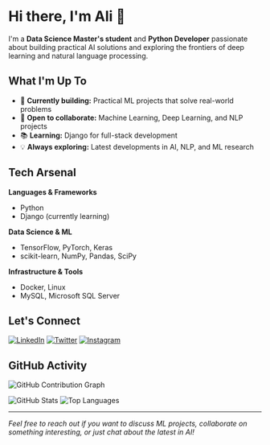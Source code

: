 # Hi there, I'm Ali 👋

I'm a **Data Science Master's student** and **Python Developer** passionate about building practical AI solutions and exploring the frontiers of deep learning and natural language processing.

## What I'm Up To

- 🚀 **Currently building:** Practical ML projects that solve real-world problems
- 🤝 **Open to collaborate:** Machine Learning, Deep Learning, and NLP projects
- 📚 **Learning:** Django for full-stack development
- 💡 **Always exploring:** Latest developments in AI, NLP, and ML research

## Tech Arsenal

**Languages & Frameworks**
- Python
- Django (currently learning)

**Data Science & ML**
- TensorFlow, PyTorch, Keras
- scikit-learn, NumPy, Pandas, SciPy

**Infrastructure & Tools**
- Docker, Linux
- MySQL, Microsoft SQL Server

## Let's Connect

[![LinkedIn](https://img.shields.io/badge/LinkedIn-0077B5?style=flat&logo=linkedin&logoColor=white)](https://linkedin.com/in/alinesaei)
[![Twitter](https://img.shields.io/badge/Twitter-1DA1F2?style=flat&logo=twitter&logoColor=white)](https://twitter.com/whois4li)
[![Instagram](https://img.shields.io/badge/Instagram-E4405F?style=flat&logo=instagram&logoColor=white)](https://instagram.com/aliinesaei)

## GitHub Activity
![GitHub Contribution Graph](https://ghchart.rshah.org/alinesaei)

![GitHub Stats](https://github-readme-stats.vercel.app/api?username=alinesaei&show_icons=true&theme=github_dark&hide_border=true)
![Top Languages](https://github-readme-stats.vercel.app/api/top-langs/?username=alinesaei&theme=github_dark&hide_border=true&layout=compact)

---

*Feel free to reach out if you want to discuss ML projects, collaborate on something interesting, or just chat about the latest in AI!*
